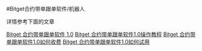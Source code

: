 #Bitget合约带单跟单软件/机器人

详情参考下面的文章

[Bitget 合约带单跟单软件 1.0](https://www.chengxulvtu.net/bitget-futures-copy-trading-v1/)
[Bitget 合约带单跟单软件1.0操作教程](https://www.chengxulvtu.net/bitget-futures-copy-trading-v1-tutorial/)
[Bitget 合约带单跟单软件1.0如何收费](https://www.chengxulvtu.net/bitget-futures-copy-trading-v1-price/)
[Bitget 合约带单跟单软件1.0如何试用](https://www.chengxulvtu.net/how-to-try-bitget-futures-copy-trading-v1/)
